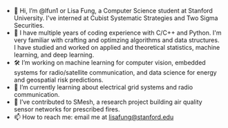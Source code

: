 - 👋 Hi, I’m @lfun1 or Lisa Fung, a Computer Science student at Stanford University. I've interned at Cubist Systematic Strategies and Two Sigma Securities.
- 🚀 I have multiple years of coding experience with C/C++ and Python. I'm very familiar with crafting and optimzing algorithms and data structures. I have studied and worked on applied and theoretical statistics, machine learning, and deep learning.
- 🛠️ I’m working on machine learning for computer vision, embedded systems for radio/satellite communication, and data science for energy and geospatial risk predictions.
- 🌱 I’m currently learning about electrical grid systems and radio communication.
- 📡 I’ve contributed to SMesh, a research project building air quality sensor networks for prescribed fires.
- 📫 How to reach me: email me at lisafung@stanford.edu

<!---
lfun1/lfun1 is a ✨ special ✨ repository because its `README.md` (this file) appears on your GitHub profile.
You can click the Preview link to take a look at your changes.
--->
